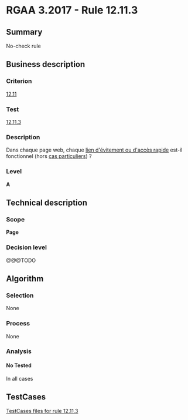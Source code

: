 # RGAA 3.2017 - Rule 12.11.3

## Summary
No-check rule


## Business description

### Criterion
[12.11](http://references.modernisation.gouv.fr/rgaa-accessibilite/criteres.html#crit-12-11)

### Test
[12.11.3](http://references.modernisation.gouv.fr/rgaa-accessibilite/criteres.html#test-12-11-3)

### Description
<div lang="fr">Dans chaque page web, chaque <a href="http://references.modernisation.gouv.fr/rgaa-accessibilite/glossaire.html#liens-dvitement-ou-daccs-rapide">lien d'&#xE9;vitement ou d'acc&#xE8;s rapide</a> est-il fonctionnel (hors <a href="http://references.modernisation.gouv.fr/rgaa-accessibilite/cas-particuliers.html#cp-12-11" title="Cas particuliers pour le crit&#xE8;re 12.11">cas particuliers</a>)&nbsp;?</div>

### Level
**A**


## Technical description

### Scope
**Page**

### Decision level
@@@TODO


## Algorithm

### Selection
None

### Process
None

### Analysis

#### No Tested
In all cases


##  TestCases

[TestCases files for rule 12.11.3](https://github.com/Asqatasun/Asqatasun/tree/develop/rules/rules-rgaa3.2017/src/test/resources/testcases/rgaa32017/Rgaa32017Rule121103/)


